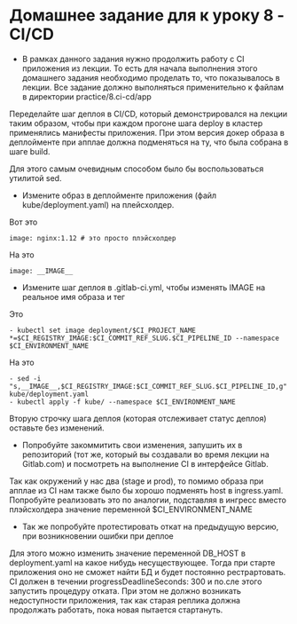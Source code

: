 # Домашнее задание для к уроку 8 - CI/CD

- В рамках данного задания нужно продолжить работу с CI приложения из лекции. То есть для начала выполнения этого домашнего задания необходимо проделать то, что показывалось в лекции. Все задание должно выполняться применительно к файлам в директории practice/8.ci-cd/app

Переделайте шаг деплоя в CI/CD, который демонстрировался на лекции таким образом, чтобы при каждом прогоне шага deploy в кластер применялись манифесты приложения. При этом версия докер образа в деплойменте при апплае должна подменяться на ту, что была собрана в шаге build.

Для этого самым очевидным способом было бы воспользоваться утилитой sed.

- Измените образ в деплойменте приложения (файл kube/deployment.yaml) на плейсхолдер.

Вот это

    image: nginx:1.12 # это просто плэйсхолдер

На это

    image: __IMAGE__

- Измените шаг деплоя в .gitlab-ci.yml, чтобы изменять IMAGE на реальное имя образа и тег

Это

    - kubectl set image deployment/$CI_PROJECT_NAME *=$CI_REGISTRY_IMAGE:$CI_COMMIT_REF_SLUG.$CI_PIPELINE_ID --namespace $CI_ENVIRONMENT_NAME

На это

    - sed -i "s,__IMAGE__,$CI_REGISTRY_IMAGE:$CI_COMMIT_REF_SLUG.$CI_PIPELINE_ID,g" kube/deployment.yaml
    - kubectl apply -f kube/ --namespace $CI_ENVIRONMENT_NAME

Вторую строчку шага деплоя (которая отслеживает статус деплоя) оставьте без изменений.

- Попробуйте закоммитить свои изменения, запушить их в репозиторий (тот же, который вы создавали во время лекции на Gitlab.com) и посмотреть на выполнение CI в интерфейсе Gitlab.

 Так как окружений у нас два (stage и prod), то помимо образа при апплае из CI нам также было бы хорошо подменять host в ingress.yaml. Попробуйте реализовать это по аналогии, подставляя в ингресс вместо плэйсхолдера значение переменной $CI_ENVIRONMENT_NAME

- Так же попробуйте протестировать откат на предыдущую версию, при возникновении ошибки при деплое

Для этого можно изменить значение переменной DB_HOST в deployment.yaml на какое нибудь несуществующее. Тогда при старте приложения оно не сможет найти БД и будет постоянно рестрартовать. CI должен в течении progressDeadlineSeconds: 300 и по.сле этого запустить процедуру отката. При этом не должно возникать недоступности приложения, так как старая реплика должна продолжать работать, пока новая пытается стартануть.
